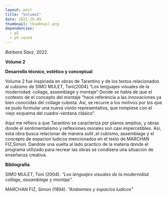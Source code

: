 ```yaml
---
layout: post
title: "Volume2"
date: 2022-10-09
thumbnail: thumbnail.png
dependencies:
  - p5
  - p5.sound
---
```


<div id="div-sketch">
  <script type="text/javascript" src="sketch.js"></script>
</div>

_Barbara Saez_, 2022.

**Volume 2**


**Desarrollo técnico, estético y conceptual**

Volume 2 fue inspiriada en obras de Tarantino y de los textos relacionados al cubismo de SIMO MULET, Toni(2004) “Los lenguajes visuales de la modernidad: collage, assemblage y montaje” Donde se habla de que el contexto de el concepto del montaje “hace referencia a las innovaciones ya bien conocidas del collage cubista. Así, se recurre a los motivos por los que se pudo formular una nueva visión representativa, que rompiese con el viejo esquema del cuadro-ventana clásico”. 

Aqui me refiero a que Tarantino se caracteriza por planos amplios, y obras donde el sentimentalismo y reflexiones morales son casi impercetibles. Asi,  esta obra busca relacionar de manera sutil ,el cubismo, assemblage y el concepto de espacion ludicos mencionados en el texto de MARCHAN FIZ,Simon. Dandole una vuelta al lado practico de la materia donde el programa utilizado para recrear las obras se condisera una situacion de enseñanza creativa.

**Bibliografía**

SIMO MULET, Toni (2004). _"Los lenguajes visuales de la modernidad collage, assamblage y montaje"._

MARCHAN FIZ, Simon (1994). _"Ambientes y espacios ludicos"_